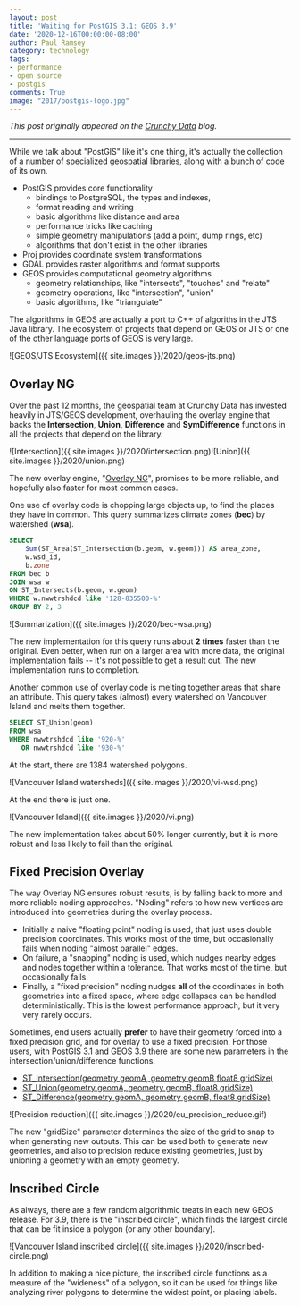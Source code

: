 ```yaml
---
layout: post
title: 'Waiting for PostGIS 3.1: GEOS 3.9'
date: '2020-12-16T00:00:00-08:00'
author: Paul Ramsey
category: technology
tags:
- performance
- open source
- postgis
comments: True
image: "2017/postgis-logo.jpg"
---
```


*This post originally appeared on the [Crunchy Data](https://www.crunchydata.com) blog.*

-------------

While we talk about "PostGIS" like it's one thing, it's actually the collection of a number of specialized geospatial libraries, along with a bunch of code of its own.

* PostGIS provides core functionality
  * bindings to PostgreSQL, the types and indexes, 
  * format reading and writing
  * basic algorithms like distance and area
  * performance tricks like caching
  * simple geometry manipulations (add a point, dump rings, etc)
  * algorithms that don't exist in the other libraries
* Proj provides coordinate system transformations
* GDAL provides raster algorithms and format supports
* GEOS provides computational geometry algorithms
  * geometry relationships, like "intersects", "touches" and "relate"
  * geometry operations, like "intersection", "union"
  * basic algorithms, like "triangulate"

The algorithms in GEOS are actually a port to C++ of algoriths in the JTS Java library. The ecosystem of projects that depend on GEOS or JTS or one of the other language ports of GEOS is very large.

![GEOS/JTS Ecosystem]({{ site.images }}/2020/geos-jts.png)

## Overlay NG

Over the past 12 months, the geospatial team at Crunchy Data has invested heavily in JTS/GEOS development, overhauling the overlay engine that backs the **Intersection**, **Union**, **Difference** and **SymDifference** functions in all the projects that depend on the library.

![Intersection]({{ site.images }}/2020/intersection.png)![Union]({{ site.images }}/2020/union.png)

The new overlay engine, "[Overlay NG](https://lin-ear-th-inking.blogspot.com/2020/05/jts-overlay-next-generation.html)", promises to be more reliable, and hopefully also faster for most common cases.

One use of overlay code is chopping large objects up, to find the places they have in common. This query summarizes climate zones (**bec**) by watershed (**wsa**).

```sql
SELECT 
    Sum(ST_Area(ST_Intersection(b.geom, w.geom))) AS area_zone, 
    w.wsd_id, 
    b.zone
FROM bec b
JOIN wsa w
ON ST_Intersects(b.geom, w.geom)
WHERE w.nwwtrshdcd like '128-835500-%'
GROUP BY 2, 3
```

![Summarization]({{ site.images }}/2020/bec-wsa.png)

The new implementation for this query runs about **2 times** faster than the original. Even better, when run on a larger area with more data, the original implementation fails -- it's not possible to get a result out. The new implementation runs to completion.

Another common use of overlay code is melting together areas that share an attribute. This query takes (almost) every watershed on Vancouver Island and melts them together.

```sql
SELECT ST_Union(geom)
FROM wsa
WHERE nwwtrshdcd like '920-%'
   OR nwwtrshdcd like '930-%'
```

At the start, there are 1384 watershed polygons.

![Vancouver Island watersheds]({{ site.images }}/2020/vi-wsd.png)

At the end there is just one.

![Vancouver Island]({{ site.images }}/2020/vi.png)

The new implementation takes about 50% longer currently, but it is more robust and less likely to fail than the original. 

## Fixed Precision Overlay

The way Overlay NG ensures robust results, is by falling back to more and more reliable noding approaches. "Noding" refers to how new vertices are introduced into geometries during the overlay process.

* Initially a naive "floating point" noding is used, that just uses double precision coordinates. This works most of the time, but occasionally fails when noding "almost parallel" edges.
* On failure, a "snapping" noding is used, which nudges nearby edges and nodes together within a tolerance. That works most of the time, but occasionally fails.
* Finally, a "fixed precision" noding nudges **all** of the coordinates in both geometries into a fixed space, where edge collapses can be handled deterministically. This is the lowest performance approach, but it very very rarely occurs.

Sometimes, end users actually **prefer** to have their geometry forced into a fixed precision grid, and for overlay to use a fixed precision. For those users, with PostGIS 3.1 and GEOS 3.9 there are some new parameters in the intersection/union/difference functions.

* [ST_Intersection(geometry geomA, geometry geomB,float8 gridSize)](https://postgis.net/docs/manual-dev/ST_Intersection.html)
* [ST_Union(geometry geomA, geometry geomB, float8 gridSize)](https://postgis.net/docs/manual-dev/ST_Union.html)
* [ST_Difference(geometry geomA, geometry geomB, float8 gridSize)](https://postgis.net/docs/manual-dev/ST_Difference.html)

![Precision reduction]({{ site.images }}/2020/eu_precision_reduce.gif)

The new "gridSize" parameter determines the size of the grid to snap to when generating new outputs. This can be used both to generate new geometries, and also to precision reduce existing geometries, just by unioning a geometry with an empty geometry.

## Inscribed Circle

As always, there are a few random algorithmic treats in each new GEOS release. For 3.9, there is the "inscribed circle", which finds the largest circle that can be fit inside a polygon (or any other boundary).

![Vancouver Island inscribed circle]({{ site.images }}/2020/inscribed-circle.png)

In addition to making a nice picture, the inscribed circle functions as a measure of the "wideness" of a polygon, so it can be used for things like analyzing river polygons to determine the widest point, or placing labels.

